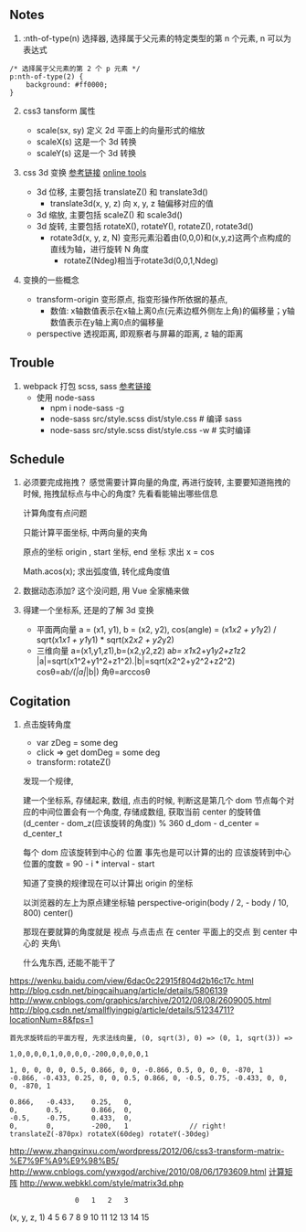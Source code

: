 ## Notes

1. :nth-of-type(n) 选择器, 选择属于父元素的特定类型的第 n 个元素, n 可以为表达式
```
/* 选择属于父元素的第 2 个 p 元素 */
p:nth-of-type(2) { 
	background: #ff0000;
}
```

2. css3 tansform 属性
	- scale(sx, sy) 				定义 2d 平面上的向量形式的缩放
	- scaleX(s)						这是一个 3d 转换
	- scaleY(s)						这是一个 3d 转换

3. css 3d 变换 [参考链接](https://www.cnblogs.com/xiaohuochai/p/5351477.html)  [online tools](http://fangyexu.com/)
	+ 3d 位移, 主要包括 translateZ() 和 translate3d() 
		- translate3d(x, y, z) 向 x, y, z 轴偏移对应的值
	+ 3d 缩放, 主要包括 scaleZ() 和 scale3d()
	+ 3d 旋转, 主要包括 rotateX(), rotateY(), rotateZ(), rotate3d()
		- rotate3d(x, y, z, N) 变形元素沿着由(0,0,0)和(x,y,z)这两个点构成的直线为轴，进行旋转 N 角度
			* rotateZ(Ndeg)相当于rotate3d(0,0,1,Ndeg)

4. 变换的一些概念
	+ transform-origin 变形原点, 指变形操作所依据的基点, 
		- 数值: x轴数值表示在x轴上离0点(元素边框外侧左上角)的偏移量；y轴数值表示在y轴上离0点的偏移量
	+ perspective 透视距离, 即观察者与屏幕的距离, z 轴的距离


## Trouble

1. webpack 打包 scss, sass [参考链接](https://www.linpx.com/p/webpack2-and-sass-setup-tutorial.html)
	+ 使用 node-sass 
		- npm i node-sass -g 
		- node-sass src/style.scss dist/style.css 			# 编译 sass
		- node-sass src/style.scss dist/style.css -w 		# 实时编译

## Schedule

1. 必须要完成拖拽？
	感觉需要计算向量的角度, 再进行旋转, 主要要知道拖拽的时候, 拖拽鼠标点与中心的角度? 先看看能输出哪些信息

	计算角度有点问题 

	只能计算平面坐标, 中两向量的夹角



	原点的坐标 origin , start 坐标, end 坐标 求出 x =  cos

	Math.acos(x); 求出弧度值, 转化成角度值

2. 数据动态添加? 
	这个没问题, 用 Vue 全家桶来做

3. 得建一个坐标系, 还是的了解 3d 变换 
	- 平面两向量 a = (x1, y1), b = (x2, y2), cos(angle) = (x1*x2 + y1*y2) / sqrt(x1*x1 + y1*y1) * sqrt(x2*x2 + y2*y2)
	- 三维向量 a=(x1,y1,z1),b=(x2,y2,z2) a*b= x1*x2+y1*y2+z1*z2 |a|=sqrt(x1^2+y1^2+z1^2).|b|=sqrt(x2^2+y2^2+z2^2) cosθ=a*b/(|a|*|b|) 角θ=arccosθ
 

## Cogitation

1. 点击旋转角度
	- var zDeg = some deg
	- click => get domDeg = some deg
	- transform: rotateZ()

	发现一个规律, 

	建一个坐标系, 存储起来, 数组, 点击的时候, 判断这是第几个
	dom 节点每个对应的中间位置会有一个角度, 存储成数组, 获取当前 center 的旋转值 (d_center - dom_z(应该旋转的角度)) % 360
	d_dom - d_center = d_center_t 

	每个 dom 应该旋转到中心的 位置 事先也是可以计算的出的
	应该旋转到中心位置的度数 = 90 - i * interval - start
	
	知道了变换的规律现在可以计算出 origin 的坐标

	以浏览器的左上为原点建坐标轴
	perspective-origin(body / 2, - body / 10, 800)
	center()

	那现在要就算的角度就是 视点 与点击点 在 center 平面上的交点 到 center 中心的 夹角\


	什么鬼东西, 还能不能干了 

https://wenku.baidu.com/view/6dac0c22915f804d2b16c17c.html
http://blog.csdn.net/bingcaihuang/article/details/5806139
http://www.cnblogs.com/graphics/archive/2012/08/08/2609005.html
http://blog.csdn.net/smallflyingpig/article/details/51234711?locationNum=8&fps=1

	首先求旋转后的平面方程, 先求法线向量, (0, sqrt(3), 0) => (0, 1, sqrt(3)) => 

	1,0,0,0,0,1,0,0,0,0,-200,0,0,0,0,1

	1, 0, 0, 0, 0, 0.5, 0.866, 0, 0, -0.866, 0.5, 0, 0, 0, -870, 1
	-0.866, -0.433, 0.25, 0, 0, 0.5, 0.866, 0, -0.5, 0.75, -0.433, 0, 0, 0, -870, 1

	0.866,	 -0.433, 	0.25, 	0, 
	0, 		 0.5,	 	0.866, 	0, 
	-0.5,	 -0.75, 	0.433, 	0, 
	0, 		 0,	        -200, 	1 				// right! translateZ(-870px) rotateX(60deg) rotateY(-30deg)

http://www.zhangxinxu.com/wordpress/2012/06/css3-transform-matrix-%E7%9F%A9%E9%98%B5/
http://www.cnblogs.com/ywxgod/archive/2010/08/06/1793609.html
[计算矩阵](http://blog.csdn.net/lht748/article/details/53259128)
http://www.webkkl.com/style/matrix3d.php

					0	1	2	3
(x, y, z, 1)		4	5	6	7
					8	9	10	11
					12	13	14	15


